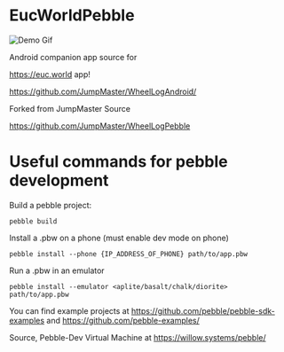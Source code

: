 # EucWorldPebble

![Demo Gif](https://i.imgur.com/TvlJg5S.gif)

Android companion app source for

https://euc.world app!

https://github.com/JumpMaster/WheelLogAndroid/

Forked from JumpMaster Source

https://github.com/JumpMaster/WheelLogPebble


# Useful commands for pebble development

Build a pebble project:

	pebble build

Install a .pbw on a phone (must enable dev mode on phone)

	pebble install --phone {IP_ADDRESS_OF_PHONE} path/to/app.pbw

Run a .pbw in an emulator

	pebble install --emulator <aplite/basalt/chalk/diorite> path/to/app.pbw

You can find example projects at https://github.com/pebble/pebble-sdk-examples and https://github.com/pebble-examples/

Source, Pebble-Dev Virtual Machine at https://willow.systems/pebble/
